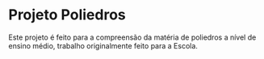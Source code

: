 # Projeto Poliedros

Este projeto é feito para a compreensão da matéria de poliedros a nível de ensino médio, trabalho originalmente feito para a Escola.
